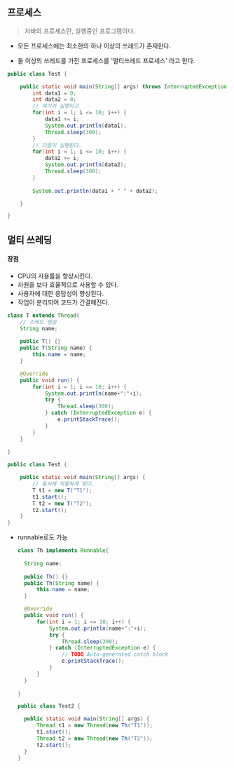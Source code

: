 ## 프로세스

> 자바의 프로세스란, 실행중인 프로그램이다.

* 모든 프로세스에는 최소한의 하나 이상의 쓰레드가 존재한다.

* 둘 이상의 쓰레드를 가진 프로세스를 '멀티쓰레드 프로세스' 라고 한다.

```java
public class Test {

	public static void main(String[] args) throws InterruptedException {
		int data1 = 0;
		int data2 = 0;
		// 여기가 실행되고
		for(int i = 1; i <= 10; i++) {
			data1 += i;
			System.out.println(data1);
			Thread.sleep(300);
		}
        // 다음이 실행된다.
		for(int i = 1; i <= 10; i++) {
			data2 += i;
			System.out.println(data2);
			Thread.sleep(300);
		}
		
		System.out.println(data1 + " " + data2);

	}

}

```



## 멀티 쓰레딩

#### 장점

- CPU의 사용률을 향상시킨다.
- 자원을 보다 효율적으로 사용할 수 있다.
- 사용자에 대한 응답성이 향상된다.
- 작업이 분리되어 코드가 간결해진다.

```java
class T extends Thread{
	// 스레드 생성
	String name;
	
	public T() {}
	public T(String name) {
		this.name = name;
	}

	@Override
	public void run() {
		for(int i = 1; i <= 10; i++) {			
			System.out.println(name+":"+i);
			try {
				Thread.sleep(300);
			} catch (InterruptedException e) {				
				e.printStackTrace();
			}
		}
	}
	
}

public class Test {

	public static void main(String[] args) {
        // 동시에 작동하게 된다.
		T t1 = new T("T1");
		t1.start();
		T t2 = new T("T2");
		t2.start();		
	}
}
```

* runnable로도 가능

  ```java
  class Th implements Runnable{
  	
  	String name;
  	
  	public Th() {}
  	public Th(String name) {
  		this.name = name;
  	}
  
  	@Override
  	public void run() {
  		for(int i = 1; i <= 10; i++) {			
  			System.out.println(name+":"+i);
  			try {
  				Thread.sleep(300);
  			} catch (InterruptedException e) {
  				// TODO Auto-generated catch block
  				e.printStackTrace();
  			}
  		}
  	}
  	
  }
  
  public class Test2 {
  
  	public static void main(String[] args) {
  		Thread t1 = new Thread(new Th("T1"));
  		t1.start();
  		Thread t2 = new Thread(new Th("T2"));
  		t2.start();		
  	}
  }
  ```

  


